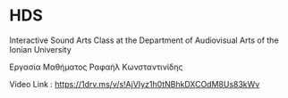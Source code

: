 # HDS
Interactive Sound Arts Class at the Department of Audiovisual Arts of the Ionian University

Εργασία Μαθήματος Ραφαήλ Κωνσταντινίδης

Video Link :  https://1drv.ms/v/s!AjVIyz1h0tNBhkDXCOdM8Us83kWv

